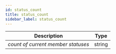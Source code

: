 ```yaml
---
id: status_count
title: status_count
sidebar_label: status_count
---
```


|            Description             |  Type  |
| :--------------------------------: | :----: |
| _count of current member statuses_ | string |

